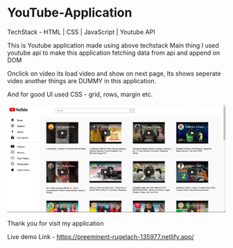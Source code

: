 # YouTube-Application

TechStack - HTML | CSS | JavaScript | Youtube API 

This is Youtube application made using above techstack 
Main thing I used youtube api to make this application fetching data from api 
and append on DOM 

Onclick on video its load video and show on next page, Its shows seperate video
another things are DUMMY in this application.

And for good UI used CSS - grid, rows, margin etc. 

![image](/Youtube.png)

Thank you for visit my application

Live demo Link - https://preeminent-rugelach-135977.netlify.app/
